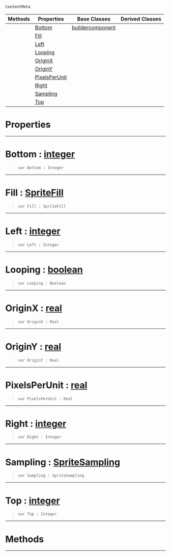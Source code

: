  `ContentMeta`

|Methods|Properties|Base Classes|Derived Classes|
|---|---|---|---|
| |[ Bottom](https://github.com/dragonCASTjosh/PlasmaDocs/blob/master/code_reference/class_reference/spritesourcebuilder.markdown#bottom-plasma-engine-docum)|[buildercomponent](https://github.com/dragonCASTjosh/PlasmaDocs/blob/master/code_reference/class_reference/buildercomponent.markdown)| |
| |[ Fill](https://github.com/dragonCASTjosh/PlasmaDocs/blob/master/code_reference/class_reference/spritesourcebuilder.markdown#fill-plasma-engine-documen)| | |
| |[ Left](https://github.com/dragonCASTjosh/PlasmaDocs/blob/master/code_reference/class_reference/spritesourcebuilder.markdown#left-plasma-engine-documen)| | |
| |[ Looping](https://github.com/dragonCASTjosh/PlasmaDocs/blob/master/code_reference/class_reference/spritesourcebuilder.markdown#looping-plasma-engine-docu)| | |
| |[ OriginX](https://github.com/dragonCASTjosh/PlasmaDocs/blob/master/code_reference/class_reference/spritesourcebuilder.markdown#originx-plasma-engine-docu)| | |
| |[ OriginY](https://github.com/dragonCASTjosh/PlasmaDocs/blob/master/code_reference/class_reference/spritesourcebuilder.markdown#originy-plasma-engine-docu)| | |
| |[ PixelsPerUnit](https://github.com/dragonCASTjosh/PlasmaDocs/blob/master/code_reference/class_reference/spritesourcebuilder.markdown#pixelsperunit-plasma-engin)| | |
| |[ Right](https://github.com/dragonCASTjosh/PlasmaDocs/blob/master/code_reference/class_reference/spritesourcebuilder.markdown#right-plasma-engine-docume)| | |
| |[ Sampling](https://github.com/dragonCASTjosh/PlasmaDocs/blob/master/code_reference/class_reference/spritesourcebuilder.markdown#sampling-plasma-engine-doc)| | |
| |[ Top](https://github.com/dragonCASTjosh/PlasmaDocs/blob/master/code_reference/class_reference/spritesourcebuilder.markdown#top-plasma-engine-document)| | |


 #  Properties


---  
 #  Bottom : [integer](https://github.com/dragonCASTjosh/PlasmaDocs/blob/master/code_reference/lightning_base_types/integer.markdown)

> 
> ``` lang=cpp, name=Lightning
> var Bottom : Integer


---  
 #  Fill : [SpriteFill](https://github.com/dragonCASTjosh/PlasmaDocs/blob/master/code_reference/enum_reference.markdown#spritefill)

> 
> ``` lang=cpp, name=Lightning
> var Fill : SpriteFill


---  
 #  Left : [integer](https://github.com/dragonCASTjosh/PlasmaDocs/blob/master/code_reference/lightning_base_types/integer.markdown)

> 
> ``` lang=cpp, name=Lightning
> var Left : Integer


---  
 #  Looping : [boolean](https://github.com/dragonCASTjosh/PlasmaDocs/blob/master/code_reference/lightning_base_types/boolean.markdown)

> 
> ``` lang=cpp, name=Lightning
> var Looping : Boolean


---  
 #  OriginX : [real](https://github.com/dragonCASTjosh/PlasmaDocs/blob/master/code_reference/lightning_base_types/real.markdown)

> 
> ``` lang=cpp, name=Lightning
> var OriginX : Real


---  
 #  OriginY : [real](https://github.com/dragonCASTjosh/PlasmaDocs/blob/master/code_reference/lightning_base_types/real.markdown)

> 
> ``` lang=cpp, name=Lightning
> var OriginY : Real


---  
 #  PixelsPerUnit : [real](https://github.com/dragonCASTjosh/PlasmaDocs/blob/master/code_reference/lightning_base_types/real.markdown)

> 
> ``` lang=cpp, name=Lightning
> var PixelsPerUnit : Real


---  
 #  Right : [integer](https://github.com/dragonCASTjosh/PlasmaDocs/blob/master/code_reference/lightning_base_types/integer.markdown)

> 
> ``` lang=cpp, name=Lightning
> var Right : Integer


---  
 #  Sampling : [SpriteSampling](https://github.com/dragonCASTjosh/PlasmaDocs/blob/master/code_reference/enum_reference.markdown#spritesampling)

> 
> ``` lang=cpp, name=Lightning
> var Sampling : SpriteSampling


---  
 #  Top : [integer](https://github.com/dragonCASTjosh/PlasmaDocs/blob/master/code_reference/lightning_base_types/integer.markdown)

> 
> ``` lang=cpp, name=Lightning
> var Top : Integer


---  
 #  Methods


---  
 

 